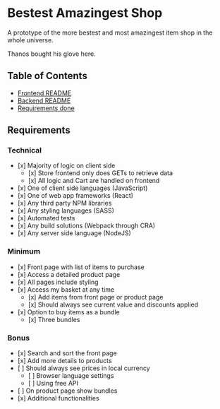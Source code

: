 # Bestest Amazingest Shop

A prototype of the more bestest and most amazingest item shop in the whole universe.

Thanos bought his glove here.

## Table of Contents

* [Frontend README](https://github.com/filipetedim/bestest-amazingest-shop/tree/master/app/README.md)
* [Backend README](https://github.com/filipetedim/bestest-amazingest-shop/tree/master/api/README.md)
* [Requirements done](#requirements)

## Requirements

### Technical

- \[x] Majority of logic on client side
    - \[x] Store frontend only does GETs to retrieve data
    - \[x] All logic and Cart are handled on frontend
- \[x] One of client side languages (JavaScript)
- \[x] One of web app frameworks (React)
- \[x] Any third party NPM libraries
- \[x] Any styling languages (SASS)
- \[x] Automated tests
- \[x] Any build solutions (Webpack through CRA)
- \[x] Any server side language (NodeJS)

### Minimum

- \[x] Front page with list of items to purchase
- \[x] Access a detailed product page
- \[x] All pages include styling
- \[x] Access my basket at any time
    - \[x] Add items from front page or product page
    - \[x] Should always see current value and discounts applied
- \[x] Option to buy items as a bundle
    - \[x] Three bundles

### Bonus

- \[x] Search and sort the front page
- \[x] Add more details to products
- \[ ] Should always see prices in local currency
    - \[ ] Browser language settings
    - \[ ] Using free API
- \[ ] On product page show bundles
- \[x] Additional functionalities

